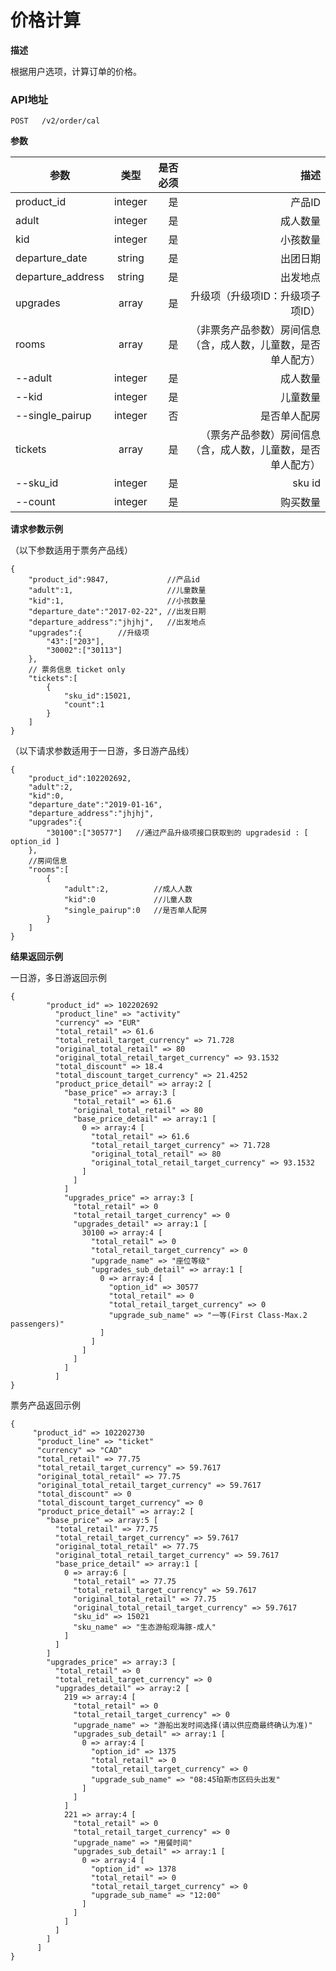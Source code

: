 # 价格计算

**描述**

根据用户选项，计算订单的价格。

### API地址

    POST   /v2/order/cal

**参数**

| 参数           | 类型          | 是否必须 | 描述             |
| -------------- |:-------------:| ----:| -----------------:|
| product_id    | integer  |  是   | 产品ID   |
| adult         | integer  |  是   | 成人数量 |
| kid           | integer |  是    | 小孩数量 |
| departure_date      | string  |  是   | 出团日期 |
| departure_address   |string   |  是   | 出发地点 |
| upgrades            | array   |  是   | 升级项（升级项ID：升级项子项ID）|
| rooms              | array   |  是   | （非票务产品参数）房间信息（含，成人数，儿童数，是否单人配方）|
| --adult            | integer |  是   | 成人数量 |
| --kid              | integer |  是   | 儿童数量 |
| --single_pairup    | integer |  否   | 是否单人配房 |
| tickets            | array   |  是   | （票务产品参数）房间信息（含，成人数，儿童数，是否单人配方）|
| --sku_id           | integer |  是   | sku id  |
| --count            | integer |  是   | 购买数量 |

**请求参数示例**

（以下参数适用于票务产品线）
```
{
    "product_id":9847,             //产品id
    "adult":1,	                   //儿童数量
    "kid":1,		               //小孩数量
    "departure_date":"2017-02-22", //出发日期
    "departure_address":"jhjhj",   //出发地点
    "upgrades":{		//升级项
        "43":["203"],
        "30002":["30113"]
    },
    // 票务信息 ticket only
    "tickets":[ 
        {
            "sku_id":15021,
            "count":1
        }
    ]
}
```

（以下请求参数适用于一日游，多日游产品线）
```
{
    "product_id":102202692, 
    "adult":2,  
    "kid":0,        
    "departure_date":"2019-01-16", 
    "departure_address":"jhjhj",    
    "upgrades":{       
        "30100":["30577"]   //通过产品升级项接口获取到的 upgradesid : [ option_id ]
    },
    //房间信息
    "rooms":[       
        {
            "adult":2,          //成人人数
            "kid":0             //儿童人数
            "single_pairup":0   //是否单人配房
        }
    ]
}
```
**结果返回示例**

 一日游，多日游返回示例
```
{
        "product_id" => 102202692
          "product_line" => "activity"
          "currency" => "EUR"
          "total_retail" => 61.6
          "total_retail_target_currency" => 71.728
          "original_total_retail" => 80
          "original_total_retail_target_currency" => 93.1532
          "total_discount" => 18.4
          "total_discount_target_currency" => 21.4252
          "product_price_detail" => array:2 [
            "base_price" => array:3 [
              "total_retail" => 61.6
              "original_total_retail" => 80
              "base_price_detail" => array:1 [
                0 => array:4 [
                  "total_retail" => 61.6
                  "total_retail_target_currency" => 71.728
                  "original_total_retail" => 80
                  "original_total_retail_target_currency" => 93.1532
                ]
              ]
            ]
            "upgrades_price" => array:3 [
              "total_retail" => 0
              "total_retail_target_currency" => 0
              "upgrades_detail" => array:1 [
                30100 => array:4 [
                  "total_retail" => 0
                  "total_retail_target_currency" => 0
                  "upgrade_name" => "座位等级"
                  "upgrades_sub_detail" => array:1 [
                    0 => array:4 [
                      "option_id" => 30577
                      "total_retail" => 0
                      "total_retail_target_currency" => 0
                      "upgrade_sub_name" => "一等(First Class-Max.2 passengers)"
                    ]
                  ]
                ]
              ]
            ]
          ]
}
```
票务产品返回示例
```
{
     "product_id" => 102202730
      "product_line" => "ticket"
      "currency" => "CAD"
      "total_retail" => 77.75
      "total_retail_target_currency" => 59.7617
      "original_total_retail" => 77.75
      "original_total_retail_target_currency" => 59.7617
      "total_discount" => 0
      "total_discount_target_currency" => 0
      "product_price_detail" => array:2 [
        "base_price" => array:5 [
          "total_retail" => 77.75
          "total_retail_target_currency" => 59.7617
          "original_total_retail" => 77.75
          "original_total_retail_target_currency" => 59.7617
          "base_price_detail" => array:1 [
            0 => array:6 [
              "total_retail" => 77.75
              "total_retail_target_currency" => 59.7617
              "original_total_retail" => 77.75
              "original_total_retail_target_currency" => 59.7617
              "sku_id" => 15021
              "sku_name" => "生态游船观海豚-成人"
            ]
          ]
        ]
        "upgrades_price" => array:3 [
          "total_retail" => 0
          "total_retail_target_currency" => 0
          "upgrades_detail" => array:2 [
            219 => array:4 [
              "total_retail" => 0
              "total_retail_target_currency" => 0
              "upgrade_name" => "游船出发时间选择(请以供应商最终确认为准)"
              "upgrades_sub_detail" => array:1 [
                0 => array:4 [
                  "option_id" => 1375
                  "total_retail" => 0
                  "total_retail_target_currency" => 0
                  "upgrade_sub_name" => "08:45珀斯市区码头出发"
                ]
              ]
            ]
            221 => array:4 [
              "total_retail" => 0
              "total_retail_target_currency" => 0
              "upgrade_name" => "用餐时间"
              "upgrades_sub_detail" => array:1 [
                0 => array:4 [
                  "option_id" => 1378
                  "total_retail" => 0
                  "total_retail_target_currency" => 0
                  "upgrade_sub_name" => "12:00"
                ]
              ]
            ]
          ]
        ]
      ]
}
```